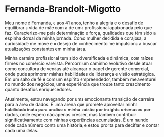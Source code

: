 # Fernanda-Brandolt-Migotto
Meu nome é Fernanda, e aos 41 anos, tenho a alegria e o desafio de equilibrar a vida de mãe com a de uma profissional apaixonada pelo que faz. Caracterizo-me pela determinação e força, qualidades que têm sido a espinha dorsal da minha jornada. Como mulher decidida e corajosa, a curiosidade me move e o desejo de conhecimento me impulsiona a buscar atualizações constantes em minha área.

Minha carreira profissional tem sido diversificada e dinâmica, com raízes firmes no comércio varejista. Percorri um caminho evolutivo desde atuar como consultora de vendas até alcançar o papel de gerente comercial, onde pude aprimorar minhas habilidades de liderança e visão estratégica. Em um salto de fé e com um espírito empreendedor, também me aventurei no mundo dos negócios, uma experiência que trouxe tanto crescimento quanto desafios enriquecedores.

Atualmente, estou navegando por uma emocionante transição de carreira para a área de dados. É uma arena que promete aproveitar minha habilidade inata para análise e minha paixão por insights orientados por dados, onde espero não apenas crescer, mas também contribuir significativamente com minhas experiências acumuladas. É um mundo onde cada número conta uma história, e estou pronta para decifrar e contar cada uma delas.
